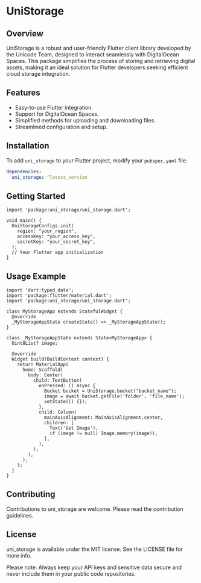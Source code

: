 # UniStorage

## Overview
UniStorage is a robust and user-friendly Flutter client library developed by the Unicode Team, designed to interact seamlessly with DigitalOcean Spaces. This package simplifies the process of storing and retrieving digital assets, making it an ideal solution for Flutter developers seeking efficient cloud storage integration.

## Features
- Easy-to-use Flutter integration.
- Support for DigitalOcean Spaces.
- Simplified methods for uploading and downloading files.
- Streamlined configuration and setup.

## Installation
To add `uni_storage` to your Flutter project, modify your `pubspec.yaml` file:

```yaml
dependencies:
  uni_storage: ^latest_version
```

## Getting Started
```
import 'package:uni_storage/uni_storage.dart';

void main() {
  UniStorageConfigs.init(
    region: "your_region",
    accessKey: "your_access_key",
    secretKey: "your_secret_key",
  );
  // Your Flutter app initialization
}
```
## Usage Example
```
import 'dart:typed_data';
import 'package:flutter/material.dart';
import 'package:uni_storage/uni_storage.dart';

class MyStorageApp extends StatefulWidget {
  @override
  _MyStorageAppState createState() => _MyStorageAppState();
}

class _MyStorageAppState extends State<MyStorageApp> {
  Uint8List? image;

  @override
  Widget build(BuildContext context) {
    return MaterialApp(
      home: Scaffold(
        body: Center(
          child: TextButton(
            onPressed: () async {
              Bucket bucket = UniStorage.bucket("bucket_name");
              image = await bucket.getFile('folder', 'file_name');
              setState(() {});
            },
            child: Column(
              mainAxisAlignment: MainAxisAlignment.center,
              children: [
                Text('Get Image'),
                if (image != null) Image.memory(image!),
              ],
            ),
          ),
        ),
      ),
    );
  }
}
```

## Contributing
Contributions to uni_storage are welcome. Please read the contribution guidelines.

## License
uni_storage is available under the MIT license. See the LICENSE file for more info.

Please note: Always keep your API keys and sensitive data secure and never include them in your public code repositories.